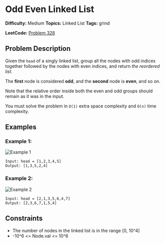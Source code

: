 # Odd Even Linked List

**Difficulty:** Medium
**Topics:** Linked List
**Tags:** grind

**LeetCode:** [Problem 328](https://leetcode.com/problems/odd-even-linked-list/description/)

## Problem Description

Given the `head` of a singly linked list, group all the nodes with odd indices together followed by the nodes with even indices, and return _the reordered list_.

The **first** node is considered **odd**, and the **second** node is **even**, and so on.

Note that the relative order inside both the even and odd groups should remain as it was in the input.

You must solve the problem in `O(1)` extra space complexity and `O(n)` time complexity.

## Examples

### Example 1:

![Example 1](https://assets.leetcode.com/uploads/2021/03/10/oddeven-linked-list.jpg)

```
Input: head = [1,2,3,4,5]
Output: [1,3,5,2,4]
```

### Example 2:

![Example 2](https://assets.leetcode.com/uploads/2021/03/10/oddeven2-linked-list.jpg)

```
Input: head = [2,1,3,5,6,4,7]
Output: [2,3,6,7,1,5,4]
```

## Constraints

- The number of nodes in the linked list is in the range [0, 10^4]
- -10^6 <= Node.val <= 10^6
